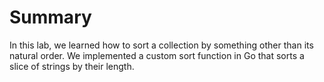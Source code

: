 # Summary

In this lab, we learned how to sort a collection by something other than its natural order. We implemented a custom sort function in Go that sorts a slice of strings by their length.
